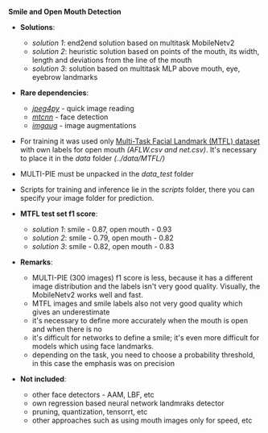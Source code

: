 **Smile and Open Mouth Detection**

* **Solutions**:
    * *solution 1*: end2end solution based on multitask MobileNetv2
    * *solution 2*: heuristic solution based on points of the mouth, its width, length and deviations from the line of the mouth
    * *solution 3*: solution based on multitask MLP above mouth, eye, eyebrow landmarks
    
* **Rare dependencies**:
    * [*jpeg4py*](https://github.com/ajkxyz/jpeg4py) - quick image reading
    * [*mtcnn*](https://github.com/ipazc/mtcnn) - face detection
    * [*imgaug*](https://imgaug.readthedocs.io/en/latest/index.html) - image augmentations

* For training it was used only [Multi-Task Facial Landmark (MTFL) dataset](http://mmlab.ie.cuhk.edu.hk/projects/TCDCN.html) with own labels for open mouth *(AFLW.csv and net.csv)*. It's necessary to place it in the *data* folder *(../data/MTFL/)*
* MULTI-PIE must be unpacked in the *data_test* folder
* Scripts for training and inference lie in the *scripts* folder, there you can specify your image folder for prediction.
* **MTFL test set f1 score**:
    * *solution 1*: smile - 0.87, open mouth - 0.93
    * *solution 2*: smile - 0.79, open mouth - 0.82
    * *solution 3*: smile - 0.82, open mouth - 0.83

* **Remarks**:
    * MULTI-PIE (300 images) f1 score is less, because it has a different image distribution and the labels isn't very good quality. Visually, the MobileNetv2 works well and fast.
    * MTFL images and smile labels also not very good quality which gives an underestimate
    * it's necessary to define more accurately when the mouth is open and when there is no
    * it's difficult for networks to define a smile; it's even more difficult for models which using face landmarks.
    * depending on the task, you need to choose a probability  threshold, in this case the emphasis was on precision

* **Not included**:
    * other face detectors - AAM, LBF, etc
    * own regression based neural network landmraks detector
    * pruning, quantization, tensorrt, etc
    * other approaches such as using mouth images only for speed, etc










